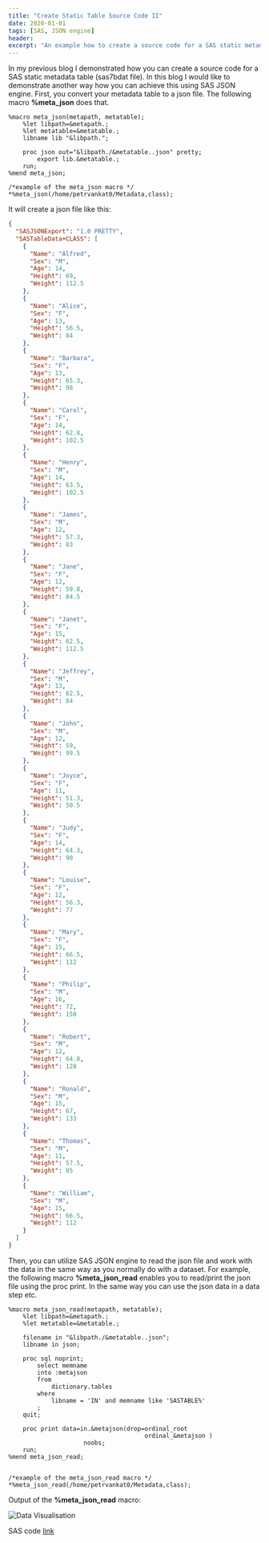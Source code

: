 ```yaml
---
title: "Create Static Table Source Code II"
date: 2020-01-01
tags: [SAS, JSON engine]
header:
excerpt: "An example how to create a source code for a SAS static metadata table using SAS JSON engine."
---
```


In my previous blog I demonstrated how you can create a source code for a SAS static metadata table (sas7bdat file). In this blog I would like to demonstrate another way how you can achieve this using SAS JSON engine.
First, you convert your metadata table to a json file. The following macro **%meta_json** does that.
```sas
%macro meta_json(metapath, metatable);
	%let libpath=&metapath.;
	%let metatable=&metatable.;
	libname lib "&libpath.";

	proc json out="&libpath./&metatable..json" pretty;
		export lib.&metatable.;
	run;
%mend meta_json;

/*example of the meta_json macro */
*%meta_json(/home/petrvankat0/Metadata,class);
```
It will create a json file like this:

```json
{
  "SASJSONExport": "1.0 PRETTY",
  "SASTableData+CLASS": [
    {
      "Name": "Alfred",
      "Sex": "M",
      "Age": 14,
      "Height": 69,
      "Weight": 112.5
    },
    {
      "Name": "Alice",
      "Sex": "F",
      "Age": 13,
      "Height": 56.5,
      "Weight": 84
    },
    {
      "Name": "Barbara",
      "Sex": "F",
      "Age": 13,
      "Height": 65.3,
      "Weight": 98
    },
    {
      "Name": "Carol",
      "Sex": "F",
      "Age": 14,
      "Height": 62.8,
      "Weight": 102.5
    },
    {
      "Name": "Henry",
      "Sex": "M",
      "Age": 14,
      "Height": 63.5,
      "Weight": 102.5
    },
    {
      "Name": "James",
      "Sex": "M",
      "Age": 12,
      "Height": 57.3,
      "Weight": 83
    },
    {
      "Name": "Jane",
      "Sex": "F",
      "Age": 12,
      "Height": 59.8,
      "Weight": 84.5
    },
    {
      "Name": "Janet",
      "Sex": "F",
      "Age": 15,
      "Height": 62.5,
      "Weight": 112.5
    },
    {
      "Name": "Jeffrey",
      "Sex": "M",
      "Age": 13,
      "Height": 62.5,
      "Weight": 84
    },
    {
      "Name": "John",
      "Sex": "M",
      "Age": 12,
      "Height": 59,
      "Weight": 99.5
    },
    {
      "Name": "Joyce",
      "Sex": "F",
      "Age": 11,
      "Height": 51.3,
      "Weight": 50.5
    },
    {
      "Name": "Judy",
      "Sex": "F",
      "Age": 14,
      "Height": 64.3,
      "Weight": 90
    },
    {
      "Name": "Louise",
      "Sex": "F",
      "Age": 12,
      "Height": 56.3,
      "Weight": 77
    },
    {
      "Name": "Mary",
      "Sex": "F",
      "Age": 15,
      "Height": 66.5,
      "Weight": 112
    },
    {
      "Name": "Philip",
      "Sex": "M",
      "Age": 16,
      "Height": 72,
      "Weight": 150
    },
    {
      "Name": "Robert",
      "Sex": "M",
      "Age": 12,
      "Height": 64.8,
      "Weight": 128
    },
    {
      "Name": "Ronald",
      "Sex": "M",
      "Age": 15,
      "Height": 67,
      "Weight": 133
    },
    {
      "Name": "Thomas",
      "Sex": "M",
      "Age": 11,
      "Height": 57.5,
      "Weight": 85
    },
    {
      "Name": "William",
      "Sex": "M",
      "Age": 15,
      "Height": 66.5,
      "Weight": 112
    }
  ]
}
```

Then, you can utilize SAS JSON engine to read the json file and work with the data in the same way as you normally do with a dataset. For example, the following macro **%meta_json_read** enables you to read/print the json file using the proc print. In the same way you can use the json data in a data step etc.

```sas
%macro meta_json_read(metapath, metatable);
	%let libpath=&metapath.;
	%let metatable=&metatable.;

	filename in "&libpath./&metatable..json";
	libname in json;

	proc sql noprint;
		select memname
		into :metajson
		from
			dictionary.tables
		where
			libname = 'IN' and memname like 'SASTABLE%'
		;
	quit;

	proc print data=in.&metajson(drop=ordinal_root
	                                  ordinal_&metajson )
				     noobs;
	run;
%mend meta_json_read;


/*example of the meta_json_read macro */
*%meta_json_read(/home/petrvankat0/Metadata,class);
```
Output of the **%meta_json_read** macro:

<img src="{{ site.url }}{{ site.baseurl }}/images/StaticTableSourceCodeJsonMeta_Print.PNG" alt="Data Visualisation">


SAS code [link](https://github.com/VankatPetr/SAS/blob/master/StaticTableSourceCodeII/StaticTableSourceCodeJsonMeta.sas)
